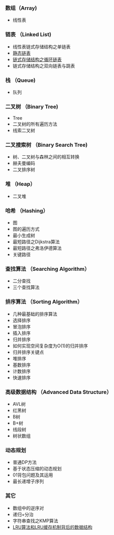 ### 数组（Array)
- 线性表

### 链表 （Linked List)
- 线性表链式存储结构之单链表
- [静态链表](./Linked-List/README.md)
- [链式存储结构之循环链表](./Linked-List/README.md#循环链表)
- 链式存储结构之双向链表与跳表

### 栈 （Queue)
- 队列

### 二叉树 （Binary Tree)
- Tree
- 二叉树的所有遍历方法
- 线索二叉树

### 二叉搜索树 （Binary Search Tree)
- 树、二叉树与森林之间的相互转换
- 赫夫曼编码
- 二叉排序树

### 堆 （Heap）
- 二叉堆

### 哈希 （Hashing）
- 图
- 图的遍历方式
- 最小生成树
- 最短路径之Dijkstra算法
- 最短路径之弗洛伊德算法
- 关键路径

### 查找算法 （Searching Algorithm）
- 二分查找
- 三个查找算法

### 排序算法 （Sorting Algorithm）
- 几种最基础的排序算法
- 选择排序
-  冒泡排序
- 插入排序
- 归并排序
- 如何实现空间复杂度为O(1)的归并排序
- 归并排序关键点
- 堆排序
- 基数排序
- 计数排序
- 快速排序

### 高级数据结构 （Advanced Data Structure）
- AVL树
- 红黑树
- B树
- B+树
- 线段树
- 树状数组

### 动态规划
- 普通DP方法
- 基于状态压缩的动态规划
- 01背包问题及其运用
- 最长递增子序列

### 其它
- 数组中的逆序对
- 递归+分治
- 字符串查找之KMP算法
- [LRU算法和LRU缓存机制背后的数据结构](./LRU/README.md)
